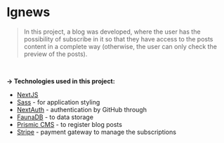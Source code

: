 # Ignews

> In this project, a blog was developed, where the user has the possibility of subscribe in it so that they have access to the posts content in a complete way (otherwise, the user can only check the preview of the posts).

<br />

**-> Technologies used in this project:**
- [NextJS](https://nextjs.org)
- [Sass](https://sass-lang.com) - for application styling
- [NextAuth](https://next-auth.js.org) - authentication by GitHub through
- [FaunaDB](https://fauna.com) - to data storage
- [Prismic CMS](https://prismic.io) - to register blog posts
- [Stripe](https://stripe.com/) - payment gateway to manage the subscriptions

